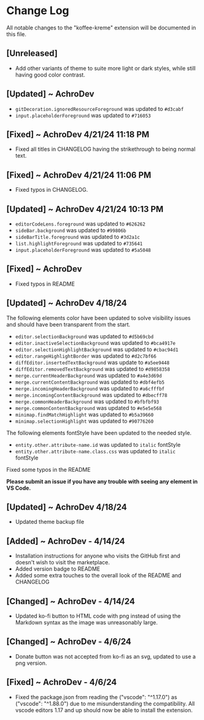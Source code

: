 # Change Log

All notable changes to the "koffee-kreme" extension will be documented in this file.

## [Unreleased]

- Add other variants of theme to suite more light or dark styles, while still having good color contrast.

## [Updated] ~ AchroDev
- ```gitDecoration.ignoredResourceForeground``` was updated to ```#d3cabf```
- ```input.placeholderForeground``` was updated to ```#716053```


## [Fixed] ~ AchroDev 4/21/24 11:18 PM
- Fixed all titles in CHANGELOG having the strikethrough to being normal text.

## [Fixed] ~ AchroDev 4/21/24 11:06 PM
- Fixed typos in CHANGELOG.


## [Updated] ~ AchroDev 4/21/24 10:13 PM
- ```editorCodeLens.foreground``` was updated to ```#626262```
- ```sideBar.background``` was updated to ```#99806b```
- ```sideBarTitle.foreground``` was updated to ```#3d2a1c```
- ```list.highlightForeground``` was updated to ```#735641```
- ```input.placeholderForeground``` was updated to ```#5a5048```

## [Fixed] ~ AchroDev
- Fixed typos in README

## [Updated] ~ AchroDev 4/18/24
The following elements color have been updated to solve visibility issues and should have been transparent from the start.
- ```editor.selectionBackground``` was updated to ```#d5b69cbd```
- ```editor.inactiveSelectionBackground``` was updated to ```#bca4917e```
- ```editor.selectionHighlightBackground``` was updated to ```#cbac94d1```
- ```editor.rangeHighlightBorder``` was updated to ```#d2c7bf66```
- ```diffEditor.insertedTextBackground``` was update to ```#a5ee9448```
- ```diffEditor.removedTextBackground``` was updated to ```#d9858358```
- ```merge.currentHeaderBackground``` was updated to ```#a4e3d69d```
- ```merge.currentContentBackground``` was updated to ```#dbf4efb5```
- ```merge.incomingHeaderBackground``` was updated to ```#a6cfffbf```
- ```merge.incomingContentBackground``` was updated to ```#dbecff78```
- ```merge.commonHeaderBackground``` was updated to ```#bfbfbf93```
- ```merge.commonContentBackground``` was updated to ```#e5e5e568```
- ```minimap.findMatchHighlight``` was updated to ```#b5a39660```
- ```minimap.selectionHighlight``` was updated to ```#90776260```

The following elements fontStyle have been updated to the needed style.
- ```entity.other.attribute-name.id``` was updated to ```italic``` fontStyle
- ```entity.other.attribute-name.class.css``` was updated to ```italic``` fontStyle

Fixed some typos in the README

**Please submit an issue if you have any trouble with seeing any element in VS Code.**

## [Updated] ~ AchroDev 4/18/24
- Updated theme backup file

## [Added] ~ AchroDev - 4/14/24
- Installation instructions for anyone who visits the GitHub first and doesn't wish to visit the marketplace.
- Added version badge to README
- Added some extra touches to the overall look of the README and CHANGELOG

## [Changed] ~ AchroDev - 4/14/24
- Updated ko-fi button to HTML code with png instead of using the Markdown syntax as the image was unreasonably large.

## [Changed] ~ AchroDev - 4/6/24
- Donate button was not accepted from ko-fi as an svg, updated to use a png version.

## [Fixed] ~ AchroDev - 4/6/24

- Fixed the package.json from reading the ("vscode": "^1.17.0") as ("vscode": "^1.88.0") due to me misunderstanding the compatibility. All vscode editors 1.17 and up should now be able to install the extension.